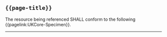 ## <code>{{page-title}}</code>

The resource being referenced SHALL conform to the following {{pagelink:UKCore-Specimen}}.

---